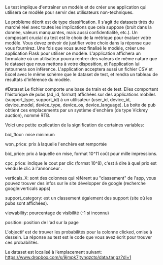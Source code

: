 Le test implique d'entraîner un modèle et de créer une application qui utilisera ce modèle pour servir des utilisateurs non-techniques.

Le problème décrit est de type classification. Il s'agit de datasets
tirés du marché réel avec toutes les implications que cela suppose
(bruit dans la donnée, valeurs manquantes, mais aussi confidentialité,
etc.).
Un composant crucial du test est le choix de la métrique pour évaluer
votre modèle.
Vous devez prévoir de justifier votre choix dans la réponse que vous
fournirez.
Une fois que vous aurez finalisé le modèle, créer une application Flask pour utiliser ce modèle. L'application affichera un formulaire où un utilisateur pourra rentrer des valeurs de même nature que le dataset que nous mettons à votre disposition, et l'application lui retournera son inférence.
L'application acceptera aussi un fichier CSV et Excel avec le même schème que le dataset de test, et rendra un tableau de résultats d'inférence du modèle.

#Dataset
Le fichier comporte une base de train et de test. Elles comportent
l'historique de pubs (ad_id, format) affichées sur des applications
mobiles (support_type, support_id) à un utilisateur (user_id, device_id,
device_model, device_type, device_os, device_language).
La boite de pub obtient ces emplacements par un système d'enchère (de
type Vickrey auction), nommé RTB.


Voici une petite explication de la signification de certaines variables:


bid_floor: mise minimum


won_price: prix à laquelle l'enchère est remportée


bid_price: prix à laquelle on mise, format 10^11 coût pour mille
impressions.


cpc_price: indique le cout par clic (format 10^8), c'est à dire à
quel prix est vendu le clic à l'annonceur .


verticals_X: sont des colonnes qui réfèrent au "classement" de
l'app, vous pouvez trouver des infos sur le site développer de
google (recherche google:verticals apps)


support_category: est un classement également des support (site où
les pubs sont affichées).


viewability: pourcentage de visibilité (-1 si inconnu)


position: position de l'ad sur la page


L'objectif est de trouver les probabilités pour la colonne clicked,
omise à dessein. La réponse au test est le code que vous avez écrit pour
trouver ces probabilités.


Le dataset est localisé à l’emplacement suivant:
https://www.dropbox.com/s/9jmpk7jtvnqzcto/data.tar.gz?dl=1
